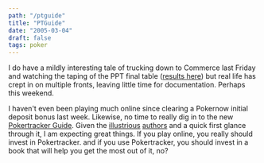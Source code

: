 ```yaml
---
path: "/ptguide"
title: "PTGuide"
date: "2005-03-04"
draft: false
tags: poker
---
```

I do have a mildly interesting tale of trucking down to Commerce last Friday and watching the taping of the PPT final table (<a href="http://www.pokerpages.com/blog/index.php?itemid=153">results here</a>) but real life has crept in on multiple fronts, leaving little time for documentation. Perhaps this weekend.

I haven't even been playing much online since clearing a Pokernow initial deposit bonus last week. Likewise, no time to
really dig in to the new <a href="http://www.pokertrackerguide.com/">Pokertracker Guide</a>. Given the <a href="http://cardsspeak.servebeer.com/">illustrious</a> <a href="http://guinnessandpoker.blogspot.com/">authors</a> and a quick first glance through it, I am expecting great things. If you play online, you really should invest in
Pokertracker. and if you use Pokertracker, you should invest in a book that will help you get the most out of it, no?


